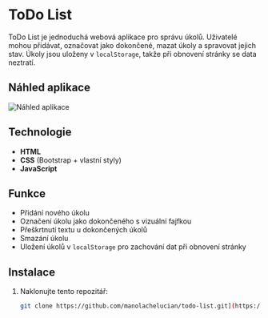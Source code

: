 # ToDo List

ToDo List je jednoduchá webová aplikace pro správu úkolů. Uživatelé mohou přidávat, označovat jako dokončené, mazat úkoly a spravovat jejich stav. Úkoly jsou uloženy v `localStorage`, takže při obnovení stránky se data neztratí.

## Náhled aplikace

![Náhled aplikace]() <!-- nahraďte odkaz skutečným odkazem na obrázek -->

## Technologie

- **HTML**
- **CSS** (Bootstrap + vlastní styly)
- **JavaScript**

## Funkce

- Přidání nového úkolu
- Označení úkolu jako dokončeného s vizuální fajfkou
- Přeškrtnutí textu u dokončených úkolů
- Smazání úkolu
- Uložení úkolů v `localStorage` pro zachování dat při obnovení stránky

## Instalace

1. Naklonujte tento repozitář:
    ```bash
   git clone https://github.com/manolachelucian/todo-list.git](https://github.com/manolachelucian/TodoList.git)
    ```

